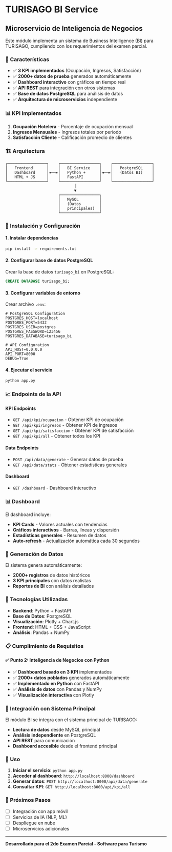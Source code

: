 # TURISAGO BI Service

## Microservicio de Inteligencia de Negocios

Este módulo implementa un sistema de Business Intelligence (BI) para TURISAGO, cumpliendo con los requerimientos del examen parcial.

### 🎯 Características

- ✅ **3 KPI implementados** (Ocupación, Ingresos, Satisfacción)
- ✅ **2000+ datos de prueba** generados automáticamente
- ✅ **Dashboard interactivo** con gráficos en tiempo real
- ✅ **API REST** para integración con otros sistemas
- ✅ **Base de datos PostgreSQL** para análisis de datos
- ✅ **Arquitectura de microservicios** independiente

### 📊 KPI Implementados

1. **Ocupación Hotelera** - Porcentaje de ocupación mensual
2. **Ingresos Mensuales** - Ingresos totales por período
3. **Satisfacción Cliente** - Calificación promedio de clientes

### 🏗️ Arquitectura

```
┌─────────────────┐    ┌─────────────────┐    ┌─────────────────┐
│   Frontend      │    │   BI Service    │    │   PostgreSQL    │
│   Dashboard     │◄──►│   Python +      │◄──►│   (Datos BI)    │
│   HTML + JS     │    │   FastAPI       │    │                 │
└─────────────────┘    └─────────────────┘    └─────────────────┘
                              │
                              ▼
                       ┌─────────────────┐
                       │   MySQL         │
                       │   (Datos        │
                       │   principales)  │
                       └─────────────────┘
```

### 🚀 Instalación y Configuración

#### 1. Instalar dependencias

```bash
pip install -r requirements.txt
```

#### 2. Configurar base de datos PostgreSQL

Crear la base de datos `turisago_bi` en PostgreSQL:

```sql
CREATE DATABASE turisago_bi;
```

#### 3. Configurar variables de entorno

Crear archivo `.env`:

```env
# PostgreSQL Configuration
POSTGRES_HOST=localhost
POSTGRES_PORT=5432
POSTGRES_USER=postgres
POSTGRES_PASSWORD=123456
POSTGRES_DATABASE=turisago_bi

# API Configuration
API_HOST=0.0.0.0
API_PORT=8000
DEBUG=True
```

#### 4. Ejecutar el servicio

```bash
python app.py
```

### 📈 Endpoints de la API

#### KPI Endpoints

- `GET /api/kpi/ocupacion` - Obtener KPI de ocupación
- `GET /api/kpi/ingresos` - Obtener KPI de ingresos
- `GET /api/kpi/satisfaccion` - Obtener KPI de satisfacción
- `GET /api/kpi/all` - Obtener todos los KPI

#### Data Endpoints

- `POST /api/data/generate` - Generar datos de prueba
- `GET /api/data/stats` - Obtener estadísticas generales

#### Dashboard

- `GET /dashboard` - Dashboard interactivo

### 📊 Dashboard

El dashboard incluye:

- **KPI Cards** - Valores actuales con tendencias
- **Gráficos interactivos** - Barras, líneas y dispersión
- **Estadísticas generales** - Resumen de datos
- **Auto-refresh** - Actualización automática cada 30 segundos

### 🔧 Generación de Datos

El sistema genera automáticamente:

- **2000+ registros** de datos históricos
- **3 KPI principales** con datos realistas
- **Reportes de BI** con análisis detallados

### 🎨 Tecnologías Utilizadas

- **Backend**: Python + FastAPI
- **Base de Datos**: PostgreSQL
- **Visualización**: Plotly + Chart.js
- **Frontend**: HTML + CSS + JavaScript
- **Análisis**: Pandas + NumPy

### 📋 Cumplimiento de Requisitos

#### ✅ Punto 2: Inteligencia de Negocios con Python

- ✅ **Dashboard basado en 3 KPI** implementados
- ✅ **2000+ datos poblados** generados automáticamente
- ✅ **Implementado en Python** con FastAPI
- ✅ **Análisis de datos** con Pandas y NumPy
- ✅ **Visualización interactiva** con Plotly

### 🔗 Integración con Sistema Principal

El módulo BI se integra con el sistema principal de TURISAGO:

- **Lectura de datos** desde MySQL principal
- **Análisis independiente** en PostgreSQL
- **API REST** para comunicación
- **Dashboard accesible** desde el frontend principal

### 📝 Uso

1. **Iniciar el servicio**: `python app.py`
2. **Acceder al dashboard**: `http://localhost:8000/dashboard`
3. **Generar datos**: `POST http://localhost:8000/api/data/generate`
4. **Consultar KPI**: `GET http://localhost:8000/api/kpi/all`

### 🎯 Próximos Pasos

- [ ] Integración con app móvil
- [ ] Servicios de IA (NLP, ML)
- [ ] Despliegue en nube
- [ ] Microservicios adicionales

---

**Desarrollado para el 2do Examen Parcial - Software para Turismo** 